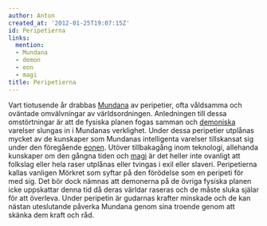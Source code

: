 ```yaml
---
author: Anton
created_at: '2012-01-25T19:07:15Z'
id: Peripetierna
links:
  mention:
  - Mundana
  - demon
  - eon
  - magi
title: Peripetierna
---
```


Vart tiotusende år drabbas [Mundana] av peripetier, ofta våldsamma och oväntade omvälvningar av
världsordningen. Anledningen till dessa omstörtningar är att de fysiska planen fogas samman och
[demoniska] varelser slungas in i Mundanas verklighet. Under dessa peripetier utplånas mycket av de
kunskaper som Mundanas intelligenta varelser tillskansat sig under den föregående [eonen]. Utöver
tillbakagång inom teknologi, allehanda kunskaper om den gångna tiden och [magi] är det heller inte
ovanligt att folkslag eller hela raser utplånas eller tvingas i exil eller slaveri. Peripetierna
kallas vanligen Mörkret som syftar på den förödelse som en peripeti för med sig. Det bör dock nämnas
att demonerna på de övriga fysiska planen icke uppskattar denna tid då deras världar raseras och de
måste sluka själar för att överleva. Under peripetin är gudarnas krafter minskade och de kan nästan
uteslutande påverka Mundana genom sina troende genom att skänka dem kraft och råd.

  [Mundana]: Mundana
  [demoniska]: demon
  [eonen]: eon
  [magi]: magi
